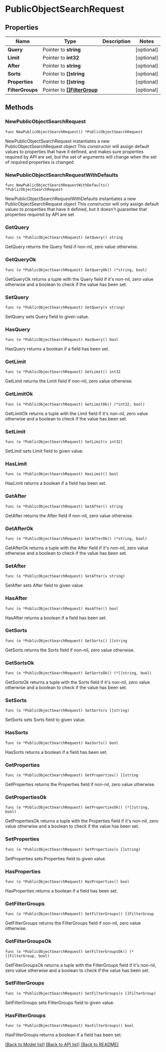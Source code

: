 # PublicObjectSearchRequest

## Properties

Name | Type | Description | Notes
------------ | ------------- | ------------- | -------------
**Query** | Pointer to **string** |  | [optional] 
**Limit** | Pointer to **int32** |  | [optional] 
**After** | Pointer to **string** |  | [optional] 
**Sorts** | Pointer to **[]string** |  | [optional] 
**Properties** | Pointer to **[]string** |  | [optional] 
**FilterGroups** | Pointer to [**[]FilterGroup**](FilterGroup.md) |  | [optional] 

## Methods

### NewPublicObjectSearchRequest

`func NewPublicObjectSearchRequest() *PublicObjectSearchRequest`

NewPublicObjectSearchRequest instantiates a new PublicObjectSearchRequest object
This constructor will assign default values to properties that have it defined,
and makes sure properties required by API are set, but the set of arguments
will change when the set of required properties is changed

### NewPublicObjectSearchRequestWithDefaults

`func NewPublicObjectSearchRequestWithDefaults() *PublicObjectSearchRequest`

NewPublicObjectSearchRequestWithDefaults instantiates a new PublicObjectSearchRequest object
This constructor will only assign default values to properties that have it defined,
but it doesn't guarantee that properties required by API are set

### GetQuery

`func (o *PublicObjectSearchRequest) GetQuery() string`

GetQuery returns the Query field if non-nil, zero value otherwise.

### GetQueryOk

`func (o *PublicObjectSearchRequest) GetQueryOk() (*string, bool)`

GetQueryOk returns a tuple with the Query field if it's non-nil, zero value otherwise
and a boolean to check if the value has been set.

### SetQuery

`func (o *PublicObjectSearchRequest) SetQuery(v string)`

SetQuery sets Query field to given value.

### HasQuery

`func (o *PublicObjectSearchRequest) HasQuery() bool`

HasQuery returns a boolean if a field has been set.

### GetLimit

`func (o *PublicObjectSearchRequest) GetLimit() int32`

GetLimit returns the Limit field if non-nil, zero value otherwise.

### GetLimitOk

`func (o *PublicObjectSearchRequest) GetLimitOk() (*int32, bool)`

GetLimitOk returns a tuple with the Limit field if it's non-nil, zero value otherwise
and a boolean to check if the value has been set.

### SetLimit

`func (o *PublicObjectSearchRequest) SetLimit(v int32)`

SetLimit sets Limit field to given value.

### HasLimit

`func (o *PublicObjectSearchRequest) HasLimit() bool`

HasLimit returns a boolean if a field has been set.

### GetAfter

`func (o *PublicObjectSearchRequest) GetAfter() string`

GetAfter returns the After field if non-nil, zero value otherwise.

### GetAfterOk

`func (o *PublicObjectSearchRequest) GetAfterOk() (*string, bool)`

GetAfterOk returns a tuple with the After field if it's non-nil, zero value otherwise
and a boolean to check if the value has been set.

### SetAfter

`func (o *PublicObjectSearchRequest) SetAfter(v string)`

SetAfter sets After field to given value.

### HasAfter

`func (o *PublicObjectSearchRequest) HasAfter() bool`

HasAfter returns a boolean if a field has been set.

### GetSorts

`func (o *PublicObjectSearchRequest) GetSorts() []string`

GetSorts returns the Sorts field if non-nil, zero value otherwise.

### GetSortsOk

`func (o *PublicObjectSearchRequest) GetSortsOk() (*[]string, bool)`

GetSortsOk returns a tuple with the Sorts field if it's non-nil, zero value otherwise
and a boolean to check if the value has been set.

### SetSorts

`func (o *PublicObjectSearchRequest) SetSorts(v []string)`

SetSorts sets Sorts field to given value.

### HasSorts

`func (o *PublicObjectSearchRequest) HasSorts() bool`

HasSorts returns a boolean if a field has been set.

### GetProperties

`func (o *PublicObjectSearchRequest) GetProperties() []string`

GetProperties returns the Properties field if non-nil, zero value otherwise.

### GetPropertiesOk

`func (o *PublicObjectSearchRequest) GetPropertiesOk() (*[]string, bool)`

GetPropertiesOk returns a tuple with the Properties field if it's non-nil, zero value otherwise
and a boolean to check if the value has been set.

### SetProperties

`func (o *PublicObjectSearchRequest) SetProperties(v []string)`

SetProperties sets Properties field to given value.

### HasProperties

`func (o *PublicObjectSearchRequest) HasProperties() bool`

HasProperties returns a boolean if a field has been set.

### GetFilterGroups

`func (o *PublicObjectSearchRequest) GetFilterGroups() []FilterGroup`

GetFilterGroups returns the FilterGroups field if non-nil, zero value otherwise.

### GetFilterGroupsOk

`func (o *PublicObjectSearchRequest) GetFilterGroupsOk() (*[]FilterGroup, bool)`

GetFilterGroupsOk returns a tuple with the FilterGroups field if it's non-nil, zero value otherwise
and a boolean to check if the value has been set.

### SetFilterGroups

`func (o *PublicObjectSearchRequest) SetFilterGroups(v []FilterGroup)`

SetFilterGroups sets FilterGroups field to given value.

### HasFilterGroups

`func (o *PublicObjectSearchRequest) HasFilterGroups() bool`

HasFilterGroups returns a boolean if a field has been set.


[[Back to Model list]](../README.md#documentation-for-models) [[Back to API list]](../README.md#documentation-for-api-endpoints) [[Back to README]](../README.md)


